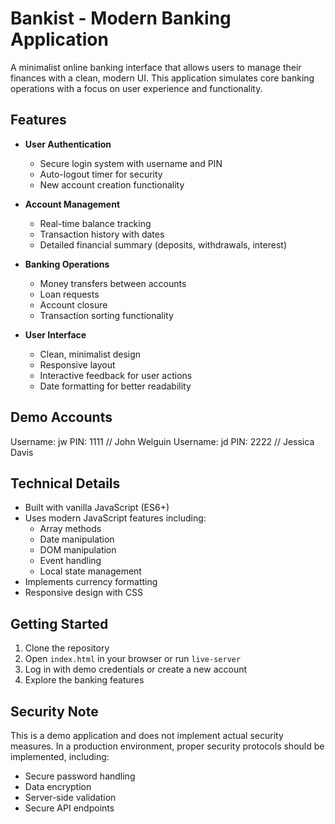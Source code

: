 # Bankist - Modern Banking Application

A minimalist online banking interface that allows users to manage their finances with a clean, modern UI. This application simulates core banking operations with a focus on user experience and functionality.

## Features

- **User Authentication**
  - Secure login system with username and PIN
  - Auto-logout timer for security
  - New account creation functionality

- **Account Management**
  - Real-time balance tracking
  - Transaction history with dates
  - Detailed financial summary (deposits, withdrawals, interest)

- **Banking Operations**
  - Money transfers between accounts
  - Loan requests
  - Account closure
  - Transaction sorting functionality

- **User Interface**
  - Clean, minimalist design
  - Responsive layout
  - Interactive feedback for user actions
  - Date formatting for better readability

## Demo Accounts
Username: jw PIN: 1111 // John Welguin
Username: jd PIN: 2222 // Jessica Davis

## Technical Details

- Built with vanilla JavaScript (ES6+)
- Uses modern JavaScript features including:
  - Array methods
  - Date manipulation
  - DOM manipulation
  - Event handling
  - Local state management
- Implements currency formatting
- Responsive design with CSS

## Getting Started

1. Clone the repository
2. Open `index.html` in your browser or run `live-server`
3. Log in with demo credentials or create a new account
4. Explore the banking features

## Security Note

This is a demo application and does not implement actual security measures. In a production environment, proper security protocols should be implemented, including:
- Secure password handling
- Data encryption
- Server-side validation
- Secure API endpoints
